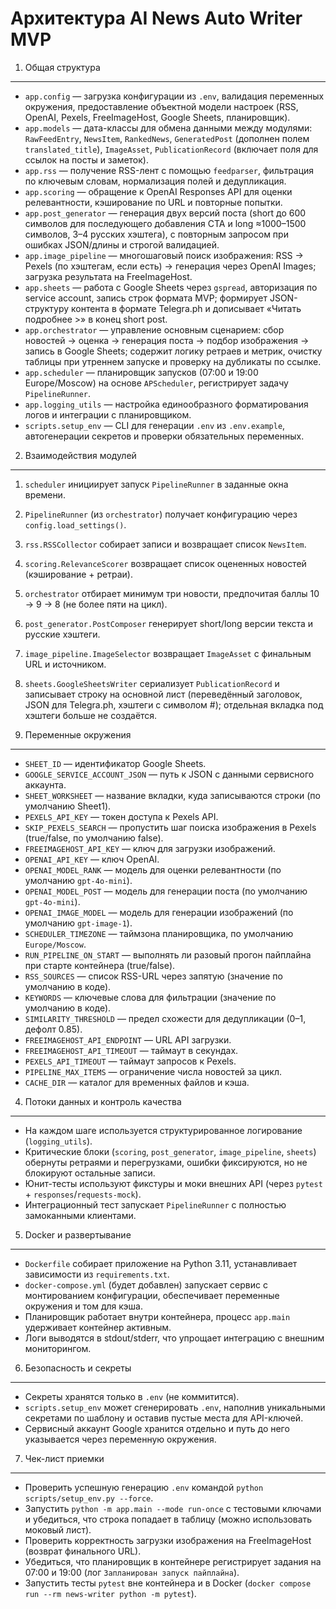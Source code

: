 Архитектура AI News Auto Writer MVP
===================================

1. Общая структура
------------------
- `app.config` — загрузка конфигурации из `.env`, валидация переменных окружения, предоставление объектной модели настроек (RSS, OpenAI, Pexels, FreeImageHost, Google Sheets, планировщик).
- `app.models` — дата-классы для обмена данными между модулями: `RawFeedEntry`, `NewsItem`, `RankedNews`, `GeneratedPost` (дополнен полем `translated_title`), `ImageAsset`, `PublicationRecord` (включает поля для ссылок на посты и заметок).
- `app.rss` — получение RSS-лент с помощью `feedparser`, фильтрация по ключевым словам, нормализация полей и дедупликация.
- `app.scoring` — обращение к OpenAI Responses API для оценки релевантности, кэширование по URL и повторные попытки.
- `app.post_generator` — генерация двух версий поста (short до 600 символов для последующего добавления CTA и long ≈1000–1500 символов, 3–4 русских хэштега), с повторным запросом при ошибках JSON/длины и строгой валидацией.
- `app.image_pipeline` — многошаговый поиск изображения: RSS → Pexels (по хэштегам, если есть) → генерация через OpenAI Images; загрузка результата на FreeImageHost.
- `app.sheets` — работа с Google Sheets через `gspread`, авторизация по service account, запись строк формата MVP; формирует JSON-структуру контента в формате Telegra.ph и дописывает «Читать подробнее >» в конец short post.
- `app.orchestrator` — управление основным сценарием: сбор новостей → оценка → генерация поста → подбор изображения → запись в Google Sheets; содержит логику ретраев и метрик, очистку таблицы при утреннем запуске и проверку на дубликаты по ссылке.
- `app.scheduler` — планировщик запусков (07:00 и 19:00 Europe/Moscow) на основе `APScheduler`, регистрирует задачу `PipelineRunner`.
- `app.logging_utils` — настройка единообразного форматирования логов и интеграции с планировщиком.
- `scripts.setup_env` — CLI для генерации `.env` из `.env.example`, автогенерации секретов и проверки обязательных переменных.

2. Взаимодействия модулей
-------------------------
1. `scheduler` инициирует запуск `PipelineRunner` в заданные окна времени.
2. `PipelineRunner` (из `orchestrator`) получает конфигурацию через `config.load_settings()`.
3. `rss.RSSCollector` собирает записи и возвращает список `NewsItem`.
4. `scoring.RelevanceScorer` возвращает список оцененных новостей (кэширование + ретраи).
5. `orchestrator` отбирает минимум три новости, предпочитая баллы 10 → 9 → 8 (не более пяти на цикл).
6. `post_generator.PostComposer` генерирует short/long версии текста и русские хэштеги.
7. `image_pipeline.ImageSelector` возвращает `ImageAsset` с финальным URL и источником.
8. `sheets.GoogleSheetsWriter` сериализует `PublicationRecord` и записывает строку на основной лист (переведённый заголовок, JSON для Telegra.ph, хэштеги с символом #); отдельная вкладка под хэштеги больше не создаётся.

3. Переменные окружения
-----------------------
- `SHEET_ID` — идентификатор Google Sheets.
- `GOOGLE_SERVICE_ACCOUNT_JSON` — путь к JSON с данными сервисного аккаунта.
- `SHEET_WORKSHEET` — название вкладки, куда записываются строки (по умолчанию Sheet1).
- `PEXELS_API_KEY` — токен доступа к Pexels API.
- `SKIP_PEXELS_SEARCH` — пропустить шаг поиска изображения в Pexels (true/false, по умолчанию false).
- `FREEIMAGEHOST_API_KEY` — ключ для загрузки изображений.
- `OPENAI_API_KEY` — ключ OpenAI.
- `OPENAI_MODEL_RANK` — модель для оценки релевантности (по умолчанию `gpt-4o-mini`).
- `OPENAI_MODEL_POST` — модель для генерации поста (по умолчанию `gpt-4o-mini`).
- `OPENAI_IMAGE_MODEL` — модель для генерации изображений (по умолчанию `gpt-image-1`).
- `SCHEDULER_TIMEZONE` — таймзона планировщика, по умолчанию `Europe/Moscow`.
- `RUN_PIPELINE_ON_START` — выполнять ли разовый прогон пайплайна при старте контейнера (true/false).
- `RSS_SOURCES` — список RSS-URL через запятую (значение по умолчанию в коде).
- `KEYWORDS` — ключевые слова для фильтрации (значение по умолчанию в коде).
- `SIMILARITY_THRESHOLD` — предел схожести для дедупликации (0–1, дефолт 0.85).
- `FREEIMAGEHOST_API_ENDPOINT` — URL API загрузки.
- `FREEIMAGEHOST_API_TIMEOUT` — таймаут в секундах.
- `PEXELS_API_TIMEOUT` — таймаут запросов к Pexels.
- `PIPELINE_MAX_ITEMS` — ограничение числа новостей за цикл.
- `CACHE_DIR` — каталог для временных файлов и кэша.

4. Потоки данных и контроль качества
------------------------------------
- На каждом шаге используется структурированное логирование (`logging_utils`).
- Критические блоки (`scoring`, `post_generator`, `image_pipeline`, `sheets`) обернуты ретраями и перегрузками, ошибки фиксируются, но не блокируют остальные записи.
- Юнит-тесты используют фикстуры и моки внешних API (через `pytest` + `responses`/`requests-mock`).
- Интеграционный тест запускает `PipelineRunner` с полностью замоканными клиентами.

5. Docker и развертывание
-------------------------
- `Dockerfile` собирает приложение на Python 3.11, устанавливает зависимости из `requirements.txt`.
- `docker-compose.yml` (будет добавлен) запускает сервис с монтированием конфигурации, обеспечивает переменные окружения и том для кэша.
- Планировщик работает внутри контейнера, процесс `app.main` удерживает контейнер активным.
- Логи выводятся в stdout/stderr, что упрощает интеграцию с внешним мониторингом.

6. Безопасность и секреты
-------------------------
- Секреты хранятся только в `.env` (не коммитится).
- `scripts.setup_env` может сгенерировать `.env`, наполнив уникальными секретами по шаблону и оставив пустые места для API-ключей.
- Сервисный аккаунт Google хранится отдельно и путь до него указывается через переменную окружения.

7. Чек-лист приемки
-------------------
- Проверить успешную генерацию `.env` командой `python scripts/setup_env.py --force`.
- Запустить `python -m app.main --mode run-once` с тестовыми ключами и убедиться, что строка попадает в таблицу (можно использовать моковый лист).
- Проверить корректность загрузки изображения на FreeImageHost (возврат финального URL).
- Убедиться, что планировщик в контейнере регистрирует задания на 07:00 и 19:00 (лог `Запланирован запуск пайплайна`).
- Запустить тесты `pytest` вне контейнера и в Docker (`docker compose run --rm news-writer python -m pytest`).
